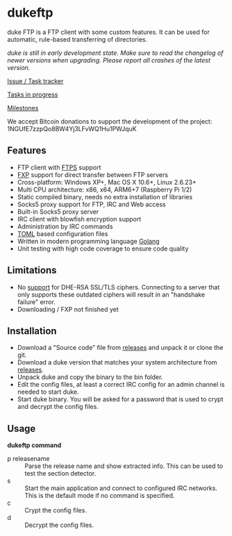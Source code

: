 # dukeftp

duke FTP is a FTP client with some custom features. It can be used for automatic, rule-based transferring of directories.

*duke is still in early development state. Make sure to read the changelog of newer versions when upgrading. Please report all crashes of the latest version.*

[Issue / Task tracker](https://github.com/duketeam/dukeftp/issues)

[Tasks in progress](https://github.com/duketeam/dukeftp/labels/in%20progress)

[Milestones](https://github.com/duketeam/dukeftp/milestones)

We accept Bitcoin donations to support the development of the project: 1NGUfE7zzpQo8BW4Yj3LFvWQ1Hu1PWJquK

## Features

* FTP client with [FTPS](https://en.wikipedia.org/wiki/FTPS) support
* [FXP](https://en.wikipedia.org/wiki/File_eXchange_Protocol) support for direct transfer between FTP servers
* Cross-platform: Windows XP+, Mac OS X 10.6+, Linux 2.6.23+
* Multi CPU architecture: x86, x64, ARM6+7 (Raspberry Pi 1/2)
* Static compiled binary, needs no extra installation of libraries
* Socks5 proxy support for FTP, IRC and Web access
* Built-in Socks5 proxy server
* IRC client with blowfish encryption support
* Administration by IRC commands
* [TOML](https://github.com/toml-lang/toml) based configuration files
* Written in modern programming language [Golang](https://golang.org/)
* Unit testing with high code coverage to ensure code quality

## Limitations

* No [support](https://github.com/golang/go/issues/7758) for DHE-RSA SSL/TLS ciphers. Connecting to a server that only supports these outdated ciphers will result in an "handshake failure" error.
* Downloading / FXP not finished yet

## Installation
* Download a "Source code" file from [releases]( https://github.com/duketeam/dukeftp/releases) and unpack it or clone the git.
* Download a duke version that matches your system architecture from [releases]( https://github.com/duketeam/dukeftp/releases).
* Unpack duke and copy the binary to the bin folder.
* Edit the config files, at least a correct IRC config for an admin channel is needed to start duke.
* Start duke binary. You will be asked for a password that is used to crypt and decrypt the config files.

## Usage

**dukeftp command**
<dl>
<dt>p releasename</dt>
  <dd>Parse the release name and show extracted info. This can be used to test the section detector.</dd>
<dt>s</dt>
  <dd>Start the main application and connect to configured IRC networks. This is the default mode if no command is specified.</dd>
<dt>c</dt>
  <dd>Crypt the config files.</dd>
<dt>d</dt>
  <dd>Decrypt the config files.</dd>
</dl>
